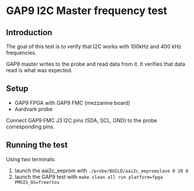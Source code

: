 # GAP9 I2C Master frequency test

## Introduction

The goal of this test is to verify that I2C works with 100kHz and 400 kHz frequencies.

GAP9 master writes to the probe and read data from it. It verifies that data read
is what was expected.

## Setup

- GAP9 FPGA with GAP9 FMC (mezzanine board)
- Aardvark probe

Connect GAP9 FMC J3 I2C pins (SDA, SCL, GND) to the probe corresponding pins.

## Running the test

Using two terminals:

1. launch the aai2c_eeprom with `./probe/BUILD/aai2c_eepromslave 0 20 0`
2. launch the GAP9 test with `make clean all run platform=fpga PMSIS_OS=freertos`

